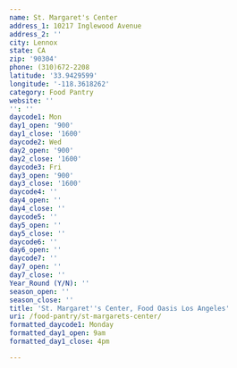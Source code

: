 ```yaml
---
name: St. Margaret's Center
address_1: 10217 Inglewood Avenue
address_2: ''
city: Lennox
state: CA
zip: '90304'
phone: (310)672-2208
latitude: '33.9429599'
longitude: '-118.3618262'
category: Food Pantry
website: ''
'': ''
daycode1: Mon
day1_open: '900'
day1_close: '1600'
daycode2: Wed
day2_open: '900'
day2_close: '1600'
daycode3: Fri
day3_open: '900'
day3_close: '1600'
daycode4: ''
day4_open: ''
day4_close: ''
daycode5: ''
day5_open: ''
day5_close: ''
daycode6: ''
day6_open: ''
daycode7: ''
day7_open: ''
day7_close: ''
Year_Round (Y/N): ''
season_open: ''
season_close: ''
title: 'St. Margaret''s Center, Food Oasis Los Angeles'
uri: /food-pantry/st-margarets-center/
formatted_daycode1: Monday
formatted_day1_open: 9am
formatted_day1_close: 4pm

---
```

